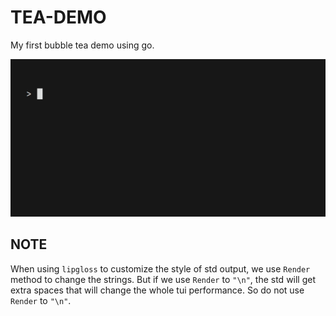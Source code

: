 # TEA-DEMO

My first bubble tea demo using go.

![](./demo.gif)

## NOTE

When using `lipgloss` to customize the style of std output, we use `Render` method to change the strings. But if we use `Render` to `"\n"`, the std will get extra spaces that will change the whole tui performance. So do not use `Render` to `"\n"`.
